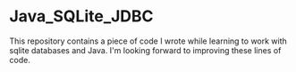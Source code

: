 # Java_SQLite_JDBC
This repository contains a piece of code I wrote while learning to work with sqlite databases and Java. 
I'm looking forward to improving these lines of code.
